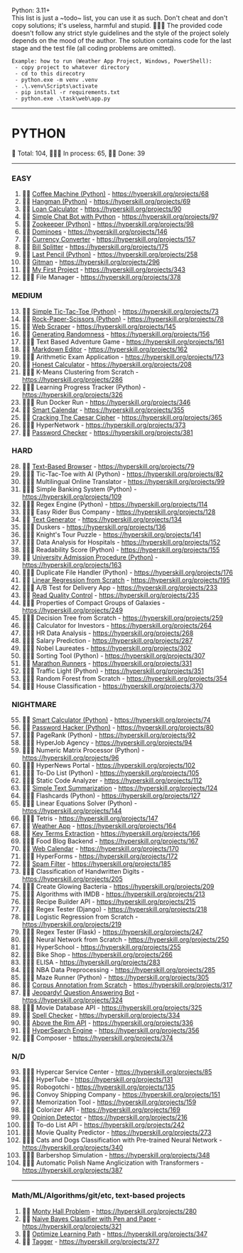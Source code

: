 
Python: 3.11+<br>
This list is just a ~todo~ list, you can use it as such.
Don't cheat and don't copy solutions; it's useless, harmful and stupid. 🤦🏼‍♂️
The provided code doesn't follow any strict style guidelines and the style of the project solely depends on the mood of the author.
The solution contains code for the last stage and the test file (all coding problems are omitted).

```
Example: how to run (Weather App Project, Windows, PowerShell):
 - copy project to whatever directory
 - cd to this direcotry
 - python.exe -m venv .venv
 - .\.venv\Scripts\activate
 - pip install -r requirements.txt
 - python.exe .\task\web\app.py
```
---

# PYTHON
🐍 Total: 104, 👷🏼‍♂️ In process: 65, 🐱‍👤 Done: 39

---

### EASY
1) 🐱‍👤 [Coffee Machine (Python)](https://github.com/syyynth/hyperskill/tree/main/python/0068%20-%20Coffee%20Machine%20(Python)) - https://hyperskill.org/projects/68
2) 🐱‍👤 [Hangman (Python)](https://github.com/syyynth/hyperskill/tree/main/python/0069%20-%20Hangman%20(Python)) - https://hyperskill.org/projects/69
3) 🐱‍👤 [Loan Calculator](https://github.com/syyynth/hyperskill/tree/main/python/0090%20-%20Loan%20Calculator) - https://hyperskill.org/projects/90
4) 🐱‍👤 [Simple Chat Bot with Python](https://github.com/syyynth/hyperskill/tree/main/python/0097%20-%20Simple%20Chatty%20Bot%20(Python)) - https://hyperskill.org/projects/97
5) 🐱‍👤 [Zookeeper (Python)](https://github.com/syyynth/hyperskill/tree/main/python/0098%20-%20Zookeeper%20(Python)) - https://hyperskill.org/projects/98
6) 🐱‍👤 [Dominoes](https://github.com/syyynth/hyperskill/tree/main/python/0146%20-%20Dominoes) - https://hyperskill.org/projects/146
7) 🐱‍👤 [Currency Converter](https://github.com/syyynth/hyperskill/tree/main/python/0157%20-%20Currency%20Converter) - https://hyperskill.org/projects/157
8) 🐱‍👤 [Bill Splitter](https://github.com/syyynth/hyperskill/tree/main/python/0175%20-%20Bill%20Splitter) - https://hyperskill.org/projects/175
9) 🐱‍👤 [Last Pencil (Python)](https://github.com/syyynth/hyperskill/tree/main/python/0258%20-%20Last%20Pencil) - https://hyperskill.org/projects/258
10) 🐱‍👤 [Gitman](https://github.com/syyynth/hyperskill/tree/main/python/0296%20-%20Gitman) - https://hyperskill.org/projects/296
11) 🐱‍👤 [My First Project](https://github.com/syyynth/hyperskill/tree/main/python/0343%20-%20My%20First%20Project) - https://hyperskill.org/projects/343
12) 👷🏼‍♂️ File Manager - https://hyperskill.org/projects/378

### MEDIUM
13) 🐱‍👤 [Simple Tic-Tac-Toe (Python)](https://github.com/syyynth/hyperskill/tree/main/python/0073%20-%20Simple%20Tic-Tac-Toe%20(Python)) - https://hyperskill.org/projects/73
14) 🐱‍👤 [Rock-Paper-Scissors (Python)](https://github.com/syyynth/hyperskill/tree/main/python/0078%20-%20Rock-Paper-Scissors%20(Python)) - https://hyperskill.org/projects/78
15) 🐱‍👤 [Web Scraper](https://github.com/syyynth/hyperskill/tree/main/python/0145%20-%20Web%20Scraper) - https://hyperskill.org/projects/145
16) 🐱‍👤 [Generating Randomness](https://github.com/syyynth/hyperskill/tree/main/python/0156%20-%20Generating%20Randomness) - https://hyperskill.org/projects/156
17) 👷🏼‍♂️ Text Based Adventure Game - https://hyperskill.org/projects/161
18) 🐱‍👤 [Markdown Editor](https://github.com/syyynth/hyperskill/tree/main/python/0162%20-%20Markdown%20Editor) - https://hyperskill.org/projects/162
19) 👷🏼‍♂️ Arithmetic Exam Application - https://hyperskill.org/projects/173
20) 🐱‍👤 [Honest Calculator](https://github.com/syyynth/hyperskill/tree/main/python/0208%20-%20Honest%20Calculator) - https://hyperskill.org/projects/208
21) 👷🏼‍♂️ K-Means Clustering from Scratch - https://hyperskill.org/projects/286
22) 👷🏼‍♂️ Learning Progress Tracker (Python) - https://hyperskill.org/projects/326
23) 👷🏼‍♂️ Run Docker Run - https://hyperskill.org/projects/346
24) 🐱‍👤 [Smart Calendar](https://github.com/syyynth/hyperskill/tree/main/python/0355%20-%20Smart%20Calendar) - https://hyperskill.org/projects/355
25) 🐱‍👤 [Cracking The Caesar Cipher](https://github.com/syyynth/hyperskill/tree/main/python/0365%20-%20Cracking%20The%20Caesar%20Cipher) - https://hyperskill.org/projects/365
26) 👷🏼‍♂️ HyperNetwork - https://hyperskill.org/projects/373
27) 🐱‍👤 [Password Checker](https://github.com/syyynth/hyperskill/tree/main/python/0381%20-%20Password%20Checker) - https://hyperskill.org/projects/381

### HARD
28) 🐱‍👤 [Text-Based Browser](https://github.com/syyynth/hyperskill/tree/main/python/0079%20-%20Text-Based%20Browser) - https://hyperskill.org/projects/79
29) 👷🏼‍♂️ Tic-Tac-Toe with AI (Python) - https://hyperskill.org/projects/82
30) 👷🏼‍♂️ Multilingual Online Translator - https://hyperskill.org/projects/99
31) 👷🏼‍♂️ Simple Banking System (Python) - https://hyperskill.org/projects/109
32) 👷🏼‍♂️ Regex Engine (Python) - https://hyperskill.org/projects/114
33) 👷🏼‍♂️ Easy Rider Bus Company - https://hyperskill.org/projects/128
34) 🐱‍👤 [Text Generator](https://github.com/syyynth/hyperskill/tree/main/python/0134%20-%20Text%20Generator) - https://hyperskill.org/projects/134
35) 👷🏼‍♂️ Duskers - https://hyperskill.org/projects/136
36) 👷🏼‍♂️ Knight's Tour Puzzle - https://hyperskill.org/projects/141
37) 👷🏼‍♂️ Data Analysis for Hospitals - https://hyperskill.org/projects/152
38) 👷🏼‍♂️ Readability Score (Python) - https://hyperskill.org/projects/155
39) 🐱‍👤 [University Admission Procedure (Python)](https://github.com/syyynth/hyperskill/tree/main/python/0163%20-%20University%20Admission%20Procedure%20(Python)) - https://hyperskill.org/projects/163
40) 👷🏼‍♂️ Duplicate File Handler (Python) - https://hyperskill.org/projects/176
41) 🐱‍👤 [Linear Regression from Scratch](https://github.com/syyynth/hyperskill/tree/main/python/0195%20-%20Linear%20Regression%20from%20Scratch) - https://hyperskill.org/projects/195
42) 👷🏼‍♂️ A/B Test for Delivery App - https://hyperskill.org/projects/233
43) 🐱‍👤 [Read Quality Control](https://github.com/syyynth/hyperskill/tree/main/python/0235%20-%20Read%20Quality%20Control) - https://hyperskill.org/projects/235
44) 👷🏼‍♂️ Properties of Compact Groups of Galaxies - https://hyperskill.org/projects/249
45) 👷🏼‍♂️ Decision Tree from Scratch - https://hyperskill.org/projects/259
46) 👷🏼‍♂️ Calculator for Investors - https://hyperskill.org/projects/264
47) 👷🏼‍♂️ HR Data Analysis - https://hyperskill.org/projects/268
48) 👷🏼‍♂️ Salary Prediction - https://hyperskill.org/projects/287
49) 👷🏼‍♂️ Nobel Laureates - https://hyperskill.org/projects/302
50) 👷🏼‍♂️ Sorting Tool (Python) - https://hyperskill.org/projects/307
51) 🐱‍👤 [Marathon Runners](https://github.com/syyynth/hyperskill/tree/main/python/0331%20-%20Marathon%20Runners) - https://hyperskill.org/projects/331
52) 👷🏼‍♂️ Traffic Light (Python) - https://hyperskill.org/projects/351
53) 👷🏼‍♂️ Random Forest from Scratch - https://hyperskill.org/projects/354
54) 👷🏼‍♂️ House Classification - https://hyperskill.org/projects/370

### NIGHTMARE
55) 🐱‍👤 [Smart Calculator (Python)](https://github.com/syyynth/hyperskill/tree/main/python/0074%20-%20Smart%20Calculator%20(Python)) - https://hyperskill.org/projects/74
56) 🐱‍👤 [Password Hacker (Python)](https://github.com/syyynth/hyperskill/tree/main/python/0080%20-%20Password%20Hacker%20(Python)) - https://hyperskill.org/projects/80
57) 👷🏼‍♂️ PageRank (Python) - https://hyperskill.org/projects/92
58) 👷🏼‍♂️ HyperJob Agency - https://hyperskill.org/projects/94
59) 👷🏼‍♂️ Numeric Matrix Processor (Python) - https://hyperskill.org/projects/96
60) 👷🏼‍♂️ HyperNews Portal - https://hyperskill.org/projects/102
61) 👷🏼‍♂️ To-Do List (Python) - https://hyperskill.org/projects/105
62) 👷🏼‍♂️ Static Code Analyzer - https://hyperskill.org/projects/112
63) 🐱‍👤 [Simple Text Summarization](https://github.com/syyynth/hyperskill/tree/main/python/0124%20-%20Simple%20Text%20Summarization) - https://hyperskill.org/projects/124
64) 👷🏼‍♂️ Flashcards (Python) - https://hyperskill.org/projects/127
65) 👷🏼‍♂️ Linear Equations Solver (Python) - https://hyperskill.org/projects/144
66) 👷🏼‍♂️ Tetris - https://hyperskill.org/projects/147
67) 🐱‍👤 [Weather App](https://github.com/syyynth/hyperskill/tree/main/python/0164%20-%20Weather%20App) - https://hyperskill.org/projects/164
68) 🐱‍👤 [Key Terms Extraction](https://github.com/syyynth/hyperskill/tree/main/python/0166%20-%20Key%20Terms%20Extraction) - https://hyperskill.org/projects/166
69) 👷🏼‍♂️ Food Blog Backend - https://hyperskill.org/projects/167
70) 🐱‍👤 [Web Calendar](https://github.com/syyynth/hyperskill/tree/main/python/0170%20-%20Web%20Calendar) - https://hyperskill.org/projects/170
71) 👷🏼‍♂️ HyperForms - https://hyperskill.org/projects/172
72) 🐱‍👤 [Spam Filter](https://github.com/syyynth/hyperskill/tree/main/python/0185%20-%20Spam%20Filter) - https://hyperskill.org/projects/185
73) 👷🏼‍♂️ Classification of Handwritten Digits - https://hyperskill.org/projects/205
74) 👷🏼‍♂️ Create Glowing Bacteria - https://hyperskill.org/projects/209
75) 👷🏼‍♂️ Algorithms with IMDB - https://hyperskill.org/projects/213
76) 👷🏼‍♂️ Recipe Builder API - https://hyperskill.org/projects/215
77) 👷🏼‍♂️ Regex Tester (Django) - https://hyperskill.org/projects/218
78) 👷🏼‍♂️ Logistic Regression from Scratch - https://hyperskill.org/projects/219
79) 👷🏼‍♂️ Regex Tester (Flask) - https://hyperskill.org/projects/247
80) 👷🏼‍♂️ Neural Network from Scratch - https://hyperskill.org/projects/250
81) 👷🏼‍♂️ HyperSchool - https://hyperskill.org/projects/255
82) 👷🏼‍♂️ Bike Shop - https://hyperskill.org/projects/266
83) 👷🏼‍♂️ ELISA - https://hyperskill.org/projects/283
84) 👷🏼‍♂️ NBA Data Preprocessing - https://hyperskill.org/projects/285
85) 👷🏼‍♂️ Maze Runner (Python) - https://hyperskill.org/projects/305
86) 🐱‍👤 [Corpus Annotation from Scratch](https://github.com/syyynth/hyperskill/tree/main/python/0317%20-%20Corpus%20Annotation%20from%20Scratch) - https://hyperskill.org/projects/317
87) 🐱‍👤 [Jeopardy! Question Answering Bot](https://github.com/syyynth/hyperskill/tree/main/python/0324%20-%20Jeopardy!%20Question%20Answering%20Bot) - https://hyperskill.org/projects/324
88) 👷🏼‍♂️ Movie Database API - https://hyperskill.org/projects/325
89) 🐱‍👤 [Spell Checker](https://github.com/syyynth/hyperskill/tree/main/python/0334%20-%20Spell%20Checker) - https://hyperskill.org/projects/334
90) 🐱‍👤 [Above the Rim API](https://github.com/syyynth/hyperskill/tree/main/python/0336%20-%20Above%20the%20Rim%20API) - https://hyperskill.org/projects/336
91) 🐱‍👤 [HyperSearch Engine](https://github.com/syyynth/hyperskill/tree/main/python/0356%20-%20HyperSearch%20Engine) - https://hyperskill.org/projects/356
92) 👷🏼‍♂️ Composer - https://hyperskill.org/projects/374

### N/D
93) 👷🏼‍♂️ Hypercar Service Center - https://hyperskill.org/projects/85
94) 👷🏼‍♂️ HyperTube - https://hyperskill.org/projects/131
95) 👷🏼‍♂️ Robogotchi - https://hyperskill.org/projects/135
96) 👷🏼‍♂️ Convoy Shipping Company - https://hyperskill.org/projects/151
97) 👷🏼‍♂️ Memorization Tool - https://hyperskill.org/projects/159
98) 👷🏼‍♂️ Colorizer API - https://hyperskill.org/projects/169
99) 🐱‍👤 [Opinion Detector](https://github.com/syyynth/hyperskill/tree/main/python/0216%20-%20Opinion%20Detector) - https://hyperskill.org/projects/216
100) 👷🏼‍♂️ To-do List API - https://hyperskill.org/projects/242
101) 👷🏼‍♂️ Movie Quality Predictor - https://hyperskill.org/projects/273
102) 👷🏼‍♂️ Cats and Dogs Classification with Pre-trained Neural Network - https://hyperskill.org/projects/340
103) 👷🏼‍♂️ Barbershop Simulation - https://hyperskill.org/projects/348
104) 👷🏼‍♂️ Automatic Polish Name Anglicization with Transformers - https://hyperskill.org/projects/387

---
### Math/ML/Algorithms/git/etc, text-based projects
1) 🐱‍👤 [Monty Hall Problem](https://github.com/syyynth/hyperskill/tree/main/python/0280%20-%20Monty%20Hall%20Problem) - https://hyperskill.org/projects/280
2) 🐱‍👤 [Naive Bayes Classifier with Pen and Paper](https://github.com/syyynth/hyperskill/tree/main/python/0321%20-%20Naive%20Bayes%20Classifier%20with%20Pen%20and%20Paper%20(ML)) - https://hyperskill.org/projects/321
3) 🐱‍👤 [Optimize Learning Path](https://github.com/syyynth/hyperskill/tree/main/python/0347%20-%20Optimize%20Learning%20Path) - https://hyperskill.org/projects/347
4) 🐱‍👤 [Tagger](https://github.com/syyynth/hyperskill/tree/main/python/0377%20-%20Tagger) - https://hyperskill.org/projects/377
